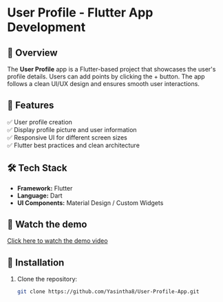 # User Profile - Flutter App Development

## 📌 Overview  
The **User Profile** app is a Flutter-based project that showcases the user's profile details. Users can add points by clicking the + button. The app follows a clean UI/UX design and ensures smooth user interactions.

## 🚀 Features  
✅ User profile creation  
✅ Display profile picture and user information  
✅ Responsive UI for different screen sizes  
✅ Flutter best practices and clean architecture  

## 🛠️ Tech Stack  
- **Framework:** Flutter  
- **Language:** Dart  
- **UI Components:** Material Design / Custom Widgets  

## 📸 Watch the demo
[Click here to watch the demo video](https://github.com/Yasintha8/User-Profile---Flutter-App-Development/blob/main/assets/samplevideo.mp4)


## 🔧 Installation  
1. Clone the repository:  
   ```bash
   git clone https://github.com/Yasintha8/User-Profile-App.git
